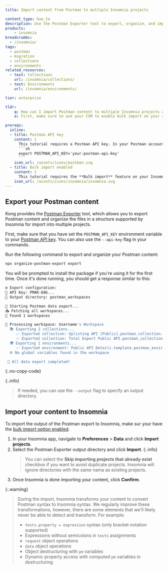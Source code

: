 ```yaml
---
title: Import content from Postman to multiple Insomnia projects

content_type: how_to
description: Use the Postman Exporter tool to export, organize, and import your Postman content to multiple Insomnia projects.
products:
    - insomnia
breadcrumbs:
  - /insomnia/
tags:
  - postman
  - migration
  - collections
  - environments
related_resources:
  - text: Collections
    url: /insomnia/collections/
  - text: Environments
    url: /insomnia/environments/

tier: enterprise

tldr:
    q: How can I import Postman content to multiple Insomnia projects at once?
    a: First, make sure to ask your CSM to enable bulk import on your account. Then, use the [Postman Exporter](https://www.npmjs.com/package/organize-postman-export) tool to export content from your Postman account and organize the output, and import the output directory to Insomnia from **Preferences** > **Data**.

prereqs:
  inline:
  - title: Postman API key
    content: |
      This tutorial requires a Postman API key. In your Postman account, navigate to **API keys**, generate a key, and export it as an environment variable:
      ```sh
      export POSTMAN_API_KEY='your-postman-api-key'
      ```
    icon_url: /assets/icons/postman.svg
  - title: Bulk import enabled
    content: |
      This tutorial requires the **Bulk import** feature on your Insomnia Enterprise instance. This feature is not available by default, please reach out to your Customer Success Manager to enable it.
    icon_url: /assets/icons/insomnia/insomnia.svg
---
```


## Export your Postman content

Kong provides the [Postman Exporter](https://www.npmjs.com/package/organize-postman-export) tool, which allows you to export Postman content and organize the files in a structure supported by Insomnia for import into multiple projects.

First, make sure that you have set the `POSTMAN_API_KEY` environment variable to your [Postman API key](#postman-api-key). You can also use the `--api-key` flag in your commands.

Run the following command to export and organize your Postman content:
```sh
npx organize-postman-export export
```

You will be prompted to install the package if you're using it for the first time. Once it's done running, you should get a response similar to this:
```sh
⚙️ Export configuration:
🔑 API Key: PMAK-68b...
📂 Output directory: postman_workspaces 

🚀 Starting Postman data export...
📥 Fetching all workspaces...
🔎 Found 1 workspaces

📂 Processing workspace: Username's Workspace
  📚 Exporting 2 collections...
     ✅ Exported collection: Uplisting API [Public].postman_collection.json
     ✅ Exported collection: Total Expert Public API.postman_collection.json
  🌍 Exporting 1 environments...
     ✅ Exported environment: Public API Details.template.postman_environment.json
  🌐 No global variables found in the workspace

 🎉 All data export completed!
```
{:.no-copy-code}

{:.info}
> If needed, you can use the `--output` flag to specify an output directory.

## Import your content to Insomnia

To import the output of the Postman export to Insomnia, make sur your have the [bulk import option enabled](#bulk-import-enabled).

1. In your Insomnia app, navigate to **Preferences** > **Data** and click **Import projects**.
1. Select the Postman Exporter output directory and click **Import**.
   {:.info}
   > You can select the **Skip importing projects that already exist** checkbox if you want to avoid duplicate projects. Insomnia will ignore directories with the same nama as existing projects.
1. Once Insomnia is done importing your content, click **Confirm**.

{:.warning}
> During the import, Insomnia transforms your content to convert Postman syntax to Insomnia syntax. We regularly improve these transformations, however, there are some elements that we'll likely never be able to detect and transform. For example:
> * `tests.property = expression` syntax (only bracket notation supported)
> * Expressions without semicolons in `tests` assignments
> * `request` object operations
> * `data` object operations
> * Object destructuring with `pm` variables
> * Dynamic property access with computed `pm` variables in destructuring